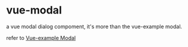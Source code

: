 # vue-modal
a vue modal dialog compoment, it's more than the vue-example modal.   



refer to [Vue-example Modal](https://jsfiddle.net/yyx990803/msx42stu/?utm_source=website&utm_medium=embed&utm_campaign=msx42stu)
